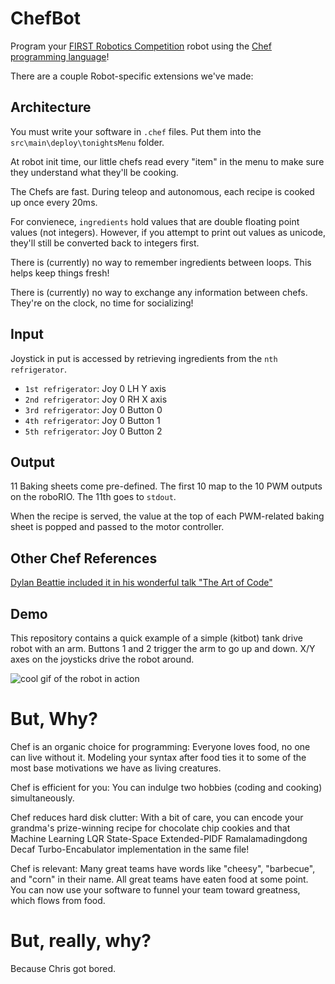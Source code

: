 # ChefBot

Program your [FIRST Robotics Competition](https://www.firstinspires.org/robotics/frc) robot using the [Chef programming language](https://www.dangermouse.net/esoteric/chef.html)!

There are a couple Robot-specific extensions we've made:

## Architecture

You must write your software in `.chef` files. Put them into the `src\main\deploy\tonightsMenu` folder. 

At robot init time, our little chefs read every "item" in the menu to make sure they understand what they'll be cooking.

The Chefs are fast. During teleop and autonomous, each recipe is cooked up once every 20ms.

For convienece, `ingredients` hold values that are double floating point values (not integers). However, if you attempt to print out values as unicode, they'll still be converted back to integers first.

There is (currently) no way to remember ingredients between loops. This helps keep things fresh!

There is (currently) no way to exchange any information between chefs. They're on the clock, no time for socializing! 

## Input

Joystick in put is accessed by retrieving ingredients from the `nth refrigerator`. 

 * `1st refrigerator`: Joy 0 LH Y axis
 * `2nd refrigerator`: Joy 0 RH X axis
 * `3rd refrigerator`: Joy 0 Button 0
 * `4th refrigerator`: Joy 0 Button 1
 * `5th refrigerator`: Joy 0 Button 2

## Output

11 Baking sheets come pre-defined. The first 10 map to the 10 PWM outputs on the roboRIO. The 11th goes to `stdout`.

When the recipe is served, the value at the top of each PWM-related baking sheet is popped and passed to the motor controller.

## Other Chef References

[Dylan Beattie included it in his wonderful talk "The Art of Code"](https://www.youtube.com/watch?v=6avJHaC3C2U&feature=youtu.be&t=2309)

## Demo

This repository contains a quick example of a simple (kitbot) tank drive robot with an arm. Buttons 1 and 2 trigger the arm to go up and down. X/Y axes on the joysticks drive the robot around.

![cool gif of the robot in action](./chef1.gif)

# But, Why?

Chef is an organic choice for programming: Everyone loves food, no one can live without it. Modeling your syntax after food ties it to some of the most base motivations we have as living creatures. 

Chef is efficient for you: You can indulge two hobbies (coding and cooking) simultaneously.

Chef reduces hard disk clutter: With a bit of care, you can encode your grandma's prize-winning recipe for chocolate chip cookies and that Machine Learning LQR State-Space Extended-PIDF Ramalamadingdong Decaf Turbo-Encabulator implementation in the same file! 

Chef is relevant: Many great teams have words like "cheesy", "barbecue", and "corn" in their name. All great teams have eaten food at some point. You can now use your software to funnel your team toward greatness, which flows from food.

# But, really, why?

Because Chris got bored. 

